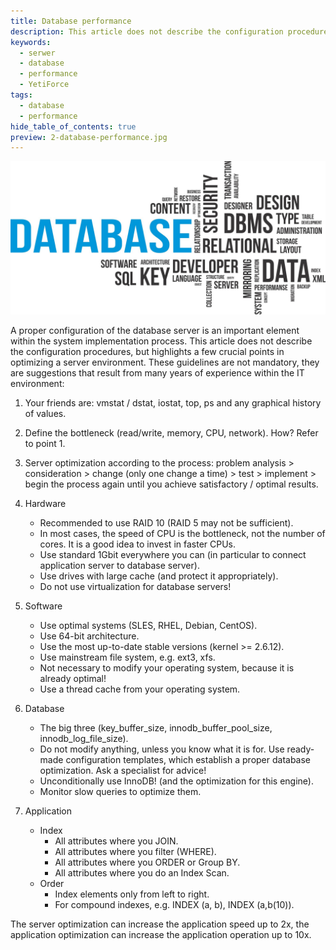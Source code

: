 ```yaml
---
title: Database performance
description: This article does not describe the configuration procedures, but highlights a few crucial points in optimizing a server environment.
keywords:
  - serwer
  - database
  - performance
  - YetiForce
tags:
  - database
  - performance
hide_table_of_contents: true
preview: 2-database-performance.jpg
---
```


![2-database-performance.jpg](2-database-performance.jpg)

A proper configuration of the database server is an important element within the system implementation process. This article does not describe the configuration procedures, but highlights a few crucial points in optimizing a server environment. These guidelines are not mandatory, they are suggestions that result from many years of experience within the IT environment:

1. Your friends are: vmstat / dstat, iostat, top, ps and any graphical history of values.

2. Define the bottleneck (read/write, memory, CPU, network). How? Refer to point 1.

3. Server optimization according to the process: problem analysis > consideration > change (only one change a time) > test > implement > begin the process again until you achieve satisfactory / optimal results.

4. Hardware

   - Recommended to use RAID 10 (RAID 5 may not be sufficient).
   - In most cases, the speed of CPU is the bottleneck, not the number of cores. It is a good idea to invest in faster CPUs.
   - Use standard 1Gbit everywhere you can (in particular to connect application server to database server).
   - Use drives with large cache (and protect it appropriately).
   - Do not use virtualization for database servers!

5. Software

   - Use optimal systems (SLES, RHEL, Debian, CentOS).
   - Use 64-bit architecture.
   - Use the most up-to-date stable versions (kernel >= 2.6.12).
   - Use mainstream file system, e.g. ext3, xfs.
   - Not necessary to modify your operating system, because it is already optimal!
   - Use a thread cache from your operating system.

6. Database

   - The big three (key_buffer_size, innodb_buffer_pool_size, innodb_log_file_size).
   - Do not modify anything, unless you know what it is for. Use ready-made configuration templates, which establish a proper database optimization. Ask a specialist for advice!
   - Unconditionally use InnoDB! (and the optimization for this engine).
   - Monitor slow queries to optimize them.

7. Application
   - Index
     - All attributes where you JOIN.
     - All attributes where you filter (WHERE).
     - All attributes where you ORDER or Group BY.
     - All attributes where you do an Index Scan.
   - Order
     - Index elements only from left to right.
     - For compound indexes, e.g. INDEX (a, b), INDEX (a,b(10)).

The server optimization can increase the application speed up to 2x, the application optimization can increase the application operation up to 10x.
